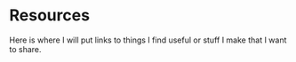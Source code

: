 # Resources
Here is where I will put links to things I find useful or stuff I make that I want to share.
